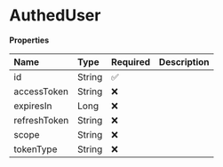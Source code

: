 # AuthedUser

**Properties**

| Name         | Type   | Required | Description |
| :----------- | :----- | :------- | :---------- |
| id           | String | ✅       |             |
| accessToken  | String | ❌       |             |
| expiresIn    | Long   | ❌       |             |
| refreshToken | String | ❌       |             |
| scope        | String | ❌       |             |
| tokenType    | String | ❌       |             |
